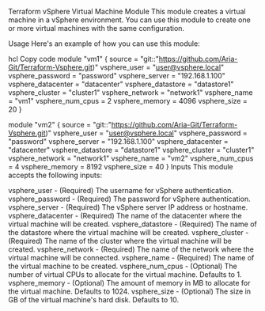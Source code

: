 Terraform vSphere Virtual Machine Module
This module creates a virtual machine in a vSphere environment. You can use this module to create one or more virtual machines with the same configuration.

Usage
Here's an example of how you can use this module:

hcl
Copy code
module "vm1" {
  source            = "git::"https://github.com/Aria-Git/Terraform-Vsphere.git)"
  vsphere_user      = "user@vsphere.local"
  vsphere_password  = "password"
  vsphere_server    = "192.168.1.100"
  vsphere_datacenter = "datacenter"
  vsphere_datastore = "datastore1"
  vsphere_cluster   = "cluster1"
  vsphere_network   = "network1"
  vsphere_name      = "vm1"
  vsphere_num_cpus  = 2
  vsphere_memory    = 4096
  vsphere_size      = 20
}

module "vm2" {
  source            = "git::"https://github.com/Aria-Git/Terraform-Vsphere.git)"
  vsphere_user      = "user@vsphere.local"
  vsphere_password  = "password"
  vsphere_server    = "192.168.1.100"
  vsphere_datacenter = "datacenter"
  vsphere_datastore = "datastore1"
  vsphere_cluster   = "cluster1"
  vsphere_network   = "network1"
  vsphere_name      = "vm2"
  vsphere_num_cpus  = 4
  vsphere_memory    = 8192
  vsphere_size      = 40
}
Inputs
This module accepts the following inputs:

vsphere_user - (Required) The username for vSphere authentication.
vsphere_password - (Required) The password for vSphere authentication.
vsphere_server - (Required) The vSphere server IP address or hostname.
vsphere_datacenter - (Required) The name of the datacenter where the virtual machine will be created.
vsphere_datastore - (Required) The name of the datastore where the virtual machine will be created.
vsphere_cluster - (Required) The name of the cluster where the virtual machine will be created.
vsphere_network - (Required) The name of the network where the virtual machine will be connected.
vsphere_name - (Required) The name of the virtual machine to be created.
vsphere_num_cpus - (Optional) The number of virtual CPUs to allocate for the virtual machine. Defaults to 1.
vsphere_memory - (Optional) The amount of memory in MB to allocate for the virtual machine. Defaults to 1024.
vsphere_size - (Optional) The size in GB of the virtual machine's hard disk. Defaults to 10.
